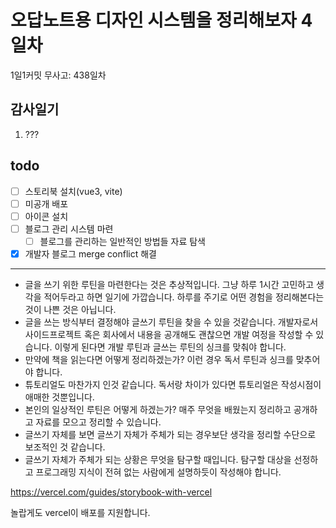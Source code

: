 # 오답노트용 디자인 시스템을 정리해보자 4일차

1일1커밋 무사고: 438일차

## 감사일기

1. ???

## todo

- [ ] 스토리북 설치(vue3, vite)
- [ ] 미공개 배포
- [ ] 아이콘 설치
- [ ] 블로그 관리 시스템 마련
  - [ ] 블로그를 관리하는 일반적인 방법들 자료 탐색
- [x] 개발자 블로그 merge conflict 해결

---

- 글을 쓰기 위한 루틴을 마련한다는 것은 추상적입니다. 그냥 하루 1시간 고민하고 생각을 적어두라고 하면 일기에 가깝습니다. 하루를 주기로 어떤 경험을 정리해본다는 것이 나쁜 것은 아닙니다.
- 글을 쓰는 방식부터 결정해야 글쓰기 루틴을 찾을 수 있을 것같습니다. 개발자로서 사이드프로젝트 혹은 회사에서 내용을 공개해도 괜찮으면 개발 여정을 작성할 수 있습니다. 이렇게 된다면 개발 루틴과 글쓰는 루틴의 싱크를 맞춰야 합니다.
- 만약에 책을 읽는다면 어떻게 정리하겠는가? 이런 경우 독서 루틴과 싱크를 맞추어야 합니다.
- 튜토리얼도 마찬가지 인것 같습니다. 독서랑 차이가 있다면 튜토리얼은 작성시점이 애매한 것뿐입니다.
- 본인의 일상적인 루틴은 어떻게 하겠는가? 매주 무엇을 배웠는지 정리하고 공개하고 자료를 모으고 정리할 수 있습니다.
- 글쓰기 자체를 보면 글쓰기 자체가 주체가 되는 경우보단 생각을 정리할 수단으로 보조적인 것 같습니다.
- 글쓰기 자체가 주체가 되는 상황은 무엇을 탐구할 때입니다. 탐구할 대상을 선정하고 프로그래밍 지식이 전혀 없는 사람에게 설명하듯이 작성해야 합니다. 

https://vercel.com/guides/storybook-with-vercel

놀랍게도 vercel이 배포를 지원합니다.


